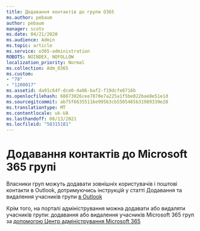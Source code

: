 ```yaml
---
title: Додавання контактів до групи O365
ms.author: pebaum
author: pebaum
manager: scotv
ms.date: 04/21/2020
ms.audience: Admin
ms.topic: article
ms.service: o365-administration
ROBOTS: NOINDEX, NOFOLLOW
localization_priority: Normal
ms.collection: Adm_O365
ms.custom:
- "78"
- "1200017"
ms.assetid: da91c64f-dce0-4a06-baf2-f19dcfe8716b
ms.openlocfilehash: 68873026cee7870e7a225a1f5be022bae8e51e1d
ms.sourcegitcommit: ab75f66355116e995b3cb5505465b31989339e28
ms.translationtype: MT
ms.contentlocale: uk-UA
ms.lasthandoff: 08/13/2021
ms.locfileid: "58315181"
---
```

# <a name="add-contacts-to-a-microsoft-365-group"></a>Додавання контактів до Microsoft 365 групі

Власники груп можуть додавати зовнішніх користувачів і поштові контакти в Outlook, дотримуючись інструкцій у статті Додавання та видалення учасників групи [в Outlook](https://support.office.com/article/3b650f4a-5c9b-4f94-a1bb-0cca4b1091de?wt.mc_id=add_contacts_group.aspx)
  
Крім того, на порталі адміністрування можна додавати або видаляти учасників групи: додавання або видалення учасників Microsoft 365 груп за [допомогою Центр адміністрування Microsoft 365](https://docs.microsoft.com/microsoft-365/admin/create-groups/add-or-remove-members-from-groups)